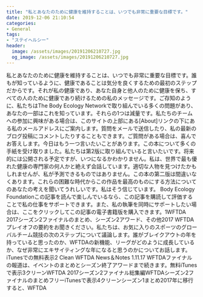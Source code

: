 ```yaml
---
title: "私とあなたのために健康を維持することは、いつでも非常に重要な目標です。"
date: 2019-12-06 21:10:54
categories:
- General
tags:
- "ステイヘルシー"
header:
  image: /assets/images/20191206210727.jpg
  og_image: /assets/images/20191206210727.jpg
---
```


私とあなたのために健康を維持することは、いつでも非常に重要な目標です。誰もが知っているように、健康であることは気分を良くするための最初のステップだからです。それが私の健康であり、あなた自身と他人のために健康を保ち、すべての人のために健康であり続けるための私のメッセージです。ご存知のように、私たちはThe Body Ecology Networkで取り組んでいる多くの問題があり、あなたの一部はこれを知っています。それらの1つは減量です。私たちのチームへの参加に興味がある場合は、このサイトの上部にある[About]リンクの下にある私のメールアドレスにご案内します。質問をメールで送信したり、私の最新のブログ投稿にコメントしたりすることもできます。ご質問がある場合は、喜んでお答えします。今日はもう一つ言いたいことがあります。この本について多くの手紙を受け取りました。私たちは第2版に取り組んでいると言いたいです。将来的には公開される予定ですが、いつになるかわかりません。私は、世界で最も優れた健康の専門家の何人かと絶えず会話しています。適切な人物を見つけたかもしれませんが、私が予測できるものではありません。この本の第二版は間違いなくあります。これらの困難な時代からこの作品を最高のものにする方法についてのあなたの考えを聞いてうれしいです。私はそう信じています。 Body Ecology Foundationこの記事を読んで楽しんでいるなら、この記事を購読して評価することで私の仕事をサポートできます。また、私の執筆を同時にサポートしたい場合は、ここをクリックしてこの記事の電子書籍版を購入できます。1WFTDA 2017シーズン2ファイナルのまとめ、シーズン2アワード、その他2017 WFTDAプレイオフの要約をお聞きください。私たちは、お気に入りのスポーツのグローバルチーム競技の次のステップについて議論します。誰がブレイクアウトの年を持っていると思ったのか、WFTDAの新機能、リーグがどのように成長しているか、なぜ非常にエキサイティングな年になると思うのかについてお話します。 iTunesでの無料表示2 Clean WFTDA News＆Notes 1.11.17 WFTDAファイナルの報道は、イベントのまとめとシーズン終了アワードまで続きます。無料iTunesで表示3クリーンWFTDA 2017シーズン2ファイナル総集編WFTDAシーズン2ファイナルのまとめフリーiTunesで表示4クリーンシーズン1まとめ2017年に移行すると、WFTDA

